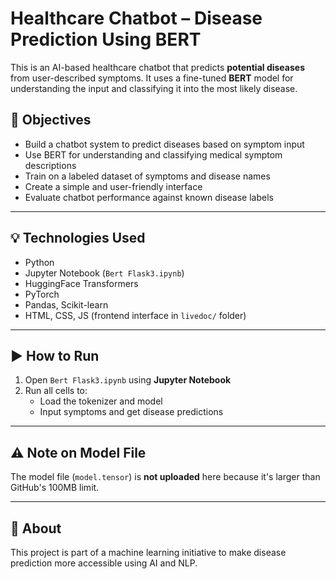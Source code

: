 # Healthcare Chatbot – Disease Prediction Using BERT

This is an AI-based healthcare chatbot that predicts **potential diseases** from user-described symptoms. It uses a fine-tuned **BERT** model for understanding the input and classifying it into the most likely disease.


## 🎯 Objectives

- Build a chatbot system to predict diseases based on symptom input
- Use BERT for understanding and classifying medical symptom descriptions
- Train on a labeled dataset of symptoms and disease names
- Create a simple and user-friendly interface
- Evaluate chatbot performance against known disease labels

---

## 💡 Technologies Used

- Python
- Jupyter Notebook (`Bert Flask3.ipynb`)
- HuggingFace Transformers
- PyTorch
- Pandas, Scikit-learn
- HTML, CSS, JS (frontend interface in `livedoc/` folder)

---
## ▶️ How to Run

1. Open `Bert Flask3.ipynb` using **Jupyter Notebook**
2. Run all cells to:
   - Load the tokenizer and model
   - Input symptoms and get disease predictions

---

## ⚠️ Note on Model File

The model file (`model.tensor`) is **not uploaded** here because it's larger than GitHub's 100MB limit.  

---

## 📌 About

This project is part of a machine learning initiative to make disease prediction more accessible using AI and NLP.



